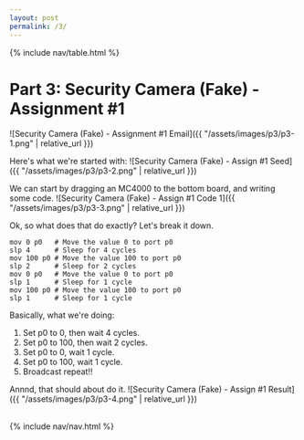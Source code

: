 ```yaml
---
layout: post
permalink: /3/
---
```


{% include nav/table.html %}

# Part 3: Security Camera (Fake) - Assignment #1

![Security Camera (Fake) - Assignment #1 Email]({{ "/assets/images/p3/p3-1.png" | relative_url }})

Here's what we're started with:
![Security Camera (Fake) - Assign #1 Seed]({{ "/assets/images/p3/p3-2.png" | relative_url }})

We can start by dragging an MC4000 to the bottom board, and writing some code.
![Security Camera (Fake) - Assign #1 Code 1]({{ "/assets/images/p3/p3-3.png" | relative_url }})

Ok, so what does that do exactly? Let's break it down.

```assembly
mov 0 p0   # Move the value 0 to port p0
slp 4      # Sleep for 4 cycles
mov 100 p0 # Move the value 100 to port p0
slp 2      # Sleep for 2 cycles
mov 0 p0   # Move the value 0 to port p0
slp 1      # Sleep for 1 cycle
mov 100 p0 # Move the value 100 to port p0
slp 1      # Sleep for 1 cycle
```

Basically, what we're doing:
1. Set p0 to 0, then wait 4 cycles.
2. Set p0 to 100, then wait 2 cycles.
3. Set p0 to 0, wait 1 cycle.
4. Set p0 to 100, wait 1 cycle.
5. Broadcast repeat!!

Annnd, that should about do it.
![Security Camera (Fake) - Assign #1 Result]({{ "/assets/images/p3/p3-4.png" | relative_url }})
<br>
<br>

{% include nav/nav.html %}
